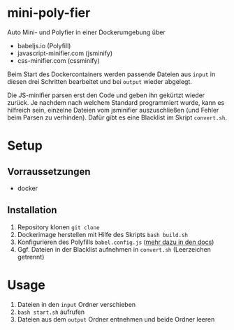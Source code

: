 # mini-poly-fier
Auto Mini- und Polyfier in einer Dockerumgebung über

- babeljs.io (Polyfill)
- javascript-minifier.com (jsminify)
- css-minifier.com (cssminify)

Beim Start des Dockercontainers werden passende Dateien aus `input` in diesen drei Schritten bearbeitet und bei `output` wieder abgelegt.

Die JS-minifier parsen erst den Code und geben ihn gekürtzt wieder zurück. Je nachdem nach welchem Standard programmiert wurde, kann es hilfreich sein, einzelne Dateien vom jsminifier auszuschließen (und Fehler beim Parsen zu verhinden). Dafür gibt es eine Blacklist im Skript `convert.sh`.

# Setup

## Vorraussetzungen

- docker

## Installation

1. Repository klonen `git clone`
2. Dockerimage herstellen mit Hilfe des Skripts `bash build.sh`
3. Konfigurieren des Polyfills `babel.config.js` (<a href="https://babeljs.io/docs/en/options">mehr dazu in den docs</a>)
4. Ggf. Dateien in der Blacklist aufnehmen in `convert.sh` (Leerzeichen getrennt)

# Usage

1. Dateien in den `input` Ordner verschieben
2. `bash start.sh` aufrufen
3. Dateien aus dem `output` Ordner entnehmen und beide Ordner leeren
